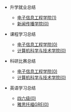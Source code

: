 - 升学就业总结

  - [电子信息工程学院(1)](升学就业/电子信息工程学院/README.md)
  - [新闻传播学院(0)](升学就业/新闻传播学院/README.md)

- 课程学习总结

  - [电子信息工程学院(0)](课程学习/电子信息工程学院/README.md)
  - [计算机科学与技术学院(0)](课程学习/计算机科学与技术学/README.md)
  
- 科研比赛总结

  - [电子信息工程学院(0)](科研比赛/电子信息工程学院/README.md)
  - [计算机科学与技术学院(0)](科研比赛/计算机科学与技术学院/README.md)

- 英语学习总结

  - [四六级(0)](英语学习/四六级/README.md)
  - [雅思托福GRE(0)](英语学习/雅思托福GRE/README.md)
